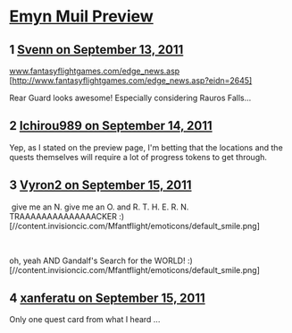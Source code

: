 # [Emyn Muil Preview](https://community.fantasyflightgames.com/topic/53108-emyn-muil-preview/)

## 1 [Svenn on September 13, 2011](https://community.fantasyflightgames.com/topic/53108-emyn-muil-preview/?do=findComment&comment=527721)

www.fantasyflightgames.com/edge_news.asp [http://www.fantasyflightgames.com/edge_news.asp?eidn=2645]

Rear Guard looks awesome! Especially considering Rauros Falls...

## 2 [Ichirou989 on September 14, 2011](https://community.fantasyflightgames.com/topic/53108-emyn-muil-preview/?do=findComment&comment=527863)

Yep, as I stated on the preview page, I'm betting that the locations and the quests themselves will require a lot of progress tokens to get through.

## 3 [Vyron2 on September 15, 2011](https://community.fantasyflightgames.com/topic/53108-emyn-muil-preview/?do=findComment&comment=528602)

 give me an N. give me an O. and R. T. H. E. R. N. TRAAAAAAAAAAAAAACKER :) [//content.invisioncic.com/Mfantflight/emoticons/default_smile.png]

 

oh, yeah AND Gandalf's Search for the WORLD! :) [//content.invisioncic.com/Mfantflight/emoticons/default_smile.png]

## 4 [xanferatu on September 15, 2011](https://community.fantasyflightgames.com/topic/53108-emyn-muil-preview/?do=findComment&comment=528640)

Only one quest card from what I heard ...

